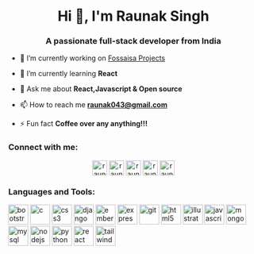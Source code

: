 <h1 align="center">Hi 👋, I'm Raunak Singh</h1>
<h3 align="center">A passionate full-stack developer from India</h3>

- 🔭 I’m currently working on [Fossaisa Projects](https://github.com/fossasia)

- 🌱 I’m currently learning **React**

- 💬 Ask me about **React,Javascript & Open source**

- 📫 How to reach me **raunak043@gmail.com**

- ⚡ Fun fact **Coffee over any anything!!!**

### Connect with me:
<p align="center">
<a href="https://twitter.com/raunaks18873758" target="blank"><img align="center" src="https://cdn.jsdelivr.net/npm/simple-icons@3.0.1/icons/twitter.svg" alt="raunaks18873758" height="30" width="30" /></a>
<a href="https://linkedin.com/in/raunak babbar" target="blank"><img align="center" src="https://cdn.jsdelivr.net/npm/simple-icons@3.0.1/icons/linkedin.svg" alt="raunak babbar" height="30" width="30" /></a>
<a href="https://fb.com/raunak babbar" target="blank"><img align="center" src="https://cdn.jsdelivr.net/npm/simple-icons@3.0.1/icons/facebook.svg" alt="raunak babbar" height="30" width="30" /></a>
<a href="https://instagram.com/raunak_singh_babbar" target="blank"><img align="center" src="https://cdn.jsdelivr.net/npm/simple-icons@3.0.1/icons/instagram.svg" alt="raunak singh babbar" height="30" width="30" /></a>
<a href="https://www.youtube.com/channel/UCpbITnoGYE3nbH1l20UZF6Q/videos?view_as=subscriber" target="blank"><img align="center" src="https://cdn.jsdelivr.net/npm/simple-icons@3.0.1/icons/youtube.svg" alt="raunak singh" height="30" width="30" /></a>
</p>

### Languages and Tools:

<p align="left"><img src="https://devicons.github.io/devicon/devicon.git/icons/bootstrap/bootstrap-plain.svg" alt="bootstrap" width="40" height="40"/> <img src="https://devicons.github.io/devicon/devicon.git/icons/c/c-original.svg" alt="c" width="40" height="40"/> <img src="https://devicons.github.io/devicon/devicon.git/icons/css3/css3-original-wordmark.svg" alt="css3" width="40" height="40"/> <img src="https://devicons.github.io/devicon/devicon.git/icons/django/django-original.svg" alt="django" width="40" height="40"/> <img src="https://devicons.github.io/devicon/devicon.git/icons/ember/ember-original-wordmark.svg" alt="ember" width="40" height="40"/> <img src="https://devicons.github.io/devicon/devicon.git/icons/express/express-original-wordmark.svg" alt="express" width="40" height="40"/> <img src="https://www.vectorlogo.zone/logos/git-scm/git-scm-icon.svg" alt="git" width="40" height="40"/> <img src="https://devicons.github.io/devicon/devicon.git/icons/html5/html5-original-wordmark.svg" alt="html5" width="40" height="40"/> <img src="https://www.vectorlogo.zone/logos/adobe_illustrator/adobe_illustrator-icon.svg" alt="illustrator" width="40" height="40"/> <img src="https://devicons.github.io/devicon/devicon.git/icons/javascript/javascript-original.svg" alt="javascript" width="40" height="40"/> <img src="https://devicons.github.io/devicon/devicon.git/icons/mongodb/mongodb-original-wordmark.svg" alt="mongodb" width="40" height="40"/> <img src="https://devicons.github.io/devicon/devicon.git/icons/mysql/mysql-original-wordmark.svg" alt="mysql" width="40" height="40"/> <img src="https://devicons.github.io/devicon/devicon.git/icons/nodejs/nodejs-original-wordmark.svg" alt="nodejs" width="40" height="40"/> <img src="https://devicons.github.io/devicon/devicon.git/icons/python/python-original.svg" alt="python" width="40" height="40"/> <img src="https://devicons.github.io/devicon/devicon.git/icons/react/react-original-wordmark.svg" alt="react" width="40" height="40"/> <img src="https://www.vectorlogo.zone/logos/tailwindcss/tailwindcss-icon.svg" alt="tailwind" width="40" height="40"/></p>


